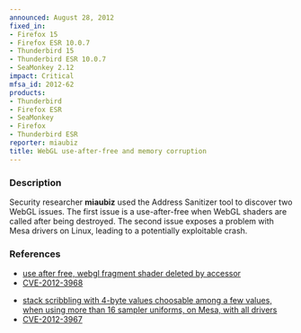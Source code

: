 ```yaml
---
announced: August 28, 2012
fixed_in:
- Firefox 15
- Firefox ESR 10.0.7
- Thunderbird 15
- Thunderbird ESR 10.0.7
- SeaMonkey 2.12
impact: Critical
mfsa_id: 2012-62
products:
- Thunderbird
- Firefox ESR
- SeaMonkey
- Firefox
- Thunderbird ESR
reporter: miaubiz
title: WebGL use-after-free and memory corruption
---
```


<h3>Description</h3>

<p>Security researcher <strong>miaubiz</strong> used the Address Sanitizer tool
to discover two WebGL issues. The first issue is a use-after-free when WebGL
shaders are called after being destroyed. The second issue exposes a problem
with Mesa drivers on Linux, leading to a potentially exploitable crash.
</p>


<h3>References</h3>

<ul>
  <li><a href="https://bugzilla.mozilla.org/show_bug.cgi?id=775852">
       use after free, webgl fragment shader deleted by accessor</a></li>
  <li><a href="http://cve.mitre.org/cgi-bin/cvename.cgi?name=CVE-2012-3968" class="ex-ref">CVE-2012-3968</a></li>
</ul>

<ul>
  <li><a href="https://bugzilla.mozilla.org/show_bug.cgi?id=777028">
      stack scribbling with 4-byte values choosable among a few values, when
using more than 16 sampler uniforms, on Mesa, with all drivers</a></li>
  <li><a href="http://cve.mitre.org/cgi-bin/cvename.cgi?name=CVE-2012-3967" class="ex-ref">CVE-2012-3967</a></li>
</ul>




